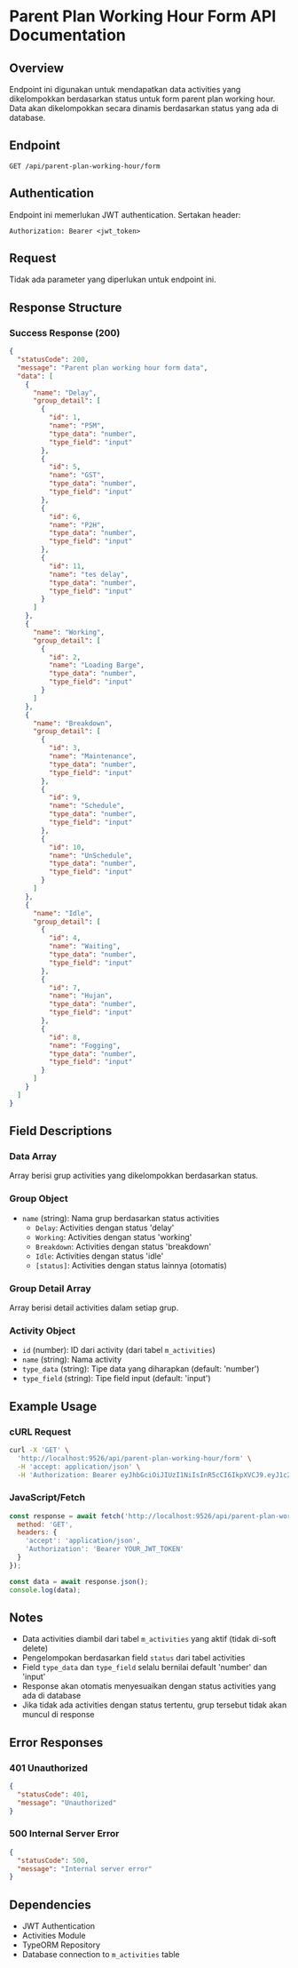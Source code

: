 # Parent Plan Working Hour Form API Documentation

## Overview
Endpoint ini digunakan untuk mendapatkan data activities yang dikelompokkan berdasarkan status untuk form parent plan working hour. Data akan dikelompokkan secara dinamis berdasarkan status yang ada di database.

## Endpoint
```
GET /api/parent-plan-working-hour/form
```

## Authentication
Endpoint ini memerlukan JWT authentication. Sertakan header:
```
Authorization: Bearer <jwt_token>
```

## Request
Tidak ada parameter yang diperlukan untuk endpoint ini.

## Response Structure

### Success Response (200)
```json
{
  "statusCode": 200,
  "message": "Parent plan working hour form data",
  "data": [
    {
      "name": "Delay",
      "group_detail": [
        {
          "id": 1,
          "name": "P5M",
          "type_data": "number",
          "type_field": "input"
        },
        {
          "id": 5,
          "name": "GST",
          "type_data": "number",
          "type_field": "input"
        },
        {
          "id": 6,
          "name": "P2H",
          "type_data": "number",
          "type_field": "input"
        },
        {
          "id": 11,
          "name": "tes delay",
          "type_data": "number",
          "type_field": "input"
        }
      ]
    },
    {
      "name": "Working",
      "group_detail": [
        {
          "id": 2,
          "name": "Loading Barge",
          "type_data": "number",
          "type_field": "input"
        }
      ]
    },
    {
      "name": "Breakdown",
      "group_detail": [
        {
          "id": 3,
          "name": "Maintenance",
          "type_data": "number",
          "type_field": "input"
        },
        {
          "id": 9,
          "name": "Schedule",
          "type_data": "number",
          "type_field": "input"
        },
        {
          "id": 10,
          "name": "UnSchedule",
          "type_data": "number",
          "type_field": "input"
        }
      ]
    },
    {
      "name": "Idle",
      "group_detail": [
        {
          "id": 4,
          "name": "Waiting",
          "type_data": "number",
          "type_field": "input"
        },
        {
          "id": 7,
          "name": "Hujan",
          "type_data": "number",
          "type_field": "input"
        },
        {
          "id": 8,
          "name": "Fogging",
          "type_data": "number",
          "type_field": "input"
        }
      ]
    }
  ]
}
```

## Field Descriptions

### Data Array
Array berisi grup activities yang dikelompokkan berdasarkan status.

### Group Object
- `name` (string): Nama grup berdasarkan status activities
  - `Delay`: Activities dengan status 'delay'
  - `Working`: Activities dengan status 'working'
  - `Breakdown`: Activities dengan status 'breakdown'
  - `Idle`: Activities dengan status 'idle'
  - `[status]`: Activities dengan status lainnya (otomatis)

### Group Detail Array
Array berisi detail activities dalam setiap grup.

### Activity Object
- `id` (number): ID dari activity (dari tabel `m_activities`)
- `name` (string): Nama activity
- `type_data` (string): Tipe data yang diharapkan (default: 'number')
- `type_field` (string): Tipe field input (default: 'input')

## Example Usage

### cURL Request
```bash
curl -X 'GET' \
  'http://localhost:9526/api/parent-plan-working-hour/form' \
  -H 'accept: application/json' \
  -H 'Authorization: Bearer eyJhbGciOiJIUzI1NiIsInR5cCI6IkpXVCJ9.eyJ1c2VybmFtZSI6InN1cGVyYWRtaW4iLCJzdWIiOjEsImlzQWN0aXZlIjp0cnVlLCJpYXQiOjE3NTYxMDg2MDEsImV4cCI6MTc1NjE5NTAwMX0.Y8gfUuwQrXCSujWKkoO2Y-bziMNK0Xhu5bCMioikK-g'
```

### JavaScript/Fetch
```javascript
const response = await fetch('http://localhost:9526/api/parent-plan-working-hour/form', {
  method: 'GET',
  headers: {
    'accept': 'application/json',
    'Authorization': 'Bearer YOUR_JWT_TOKEN'
  }
});

const data = await response.json();
console.log(data);
```

## Notes
- Data activities diambil dari tabel `m_activities` yang aktif (tidak di-soft delete)
- Pengelompokan berdasarkan field `status` dari tabel activities
- Field `type_data` dan `type_field` selalu bernilai default 'number' dan 'input'
- Response akan otomatis menyesuaikan dengan status activities yang ada di database
- Jika tidak ada activities dengan status tertentu, grup tersebut tidak akan muncul di response

## Error Responses

### 401 Unauthorized
```json
{
  "statusCode": 401,
  "message": "Unauthorized"
}
```

### 500 Internal Server Error
```json
{
  "statusCode": 500,
  "message": "Internal server error"
}
```

## Dependencies
- JWT Authentication
- Activities Module
- TypeORM Repository
- Database connection to `m_activities` table
